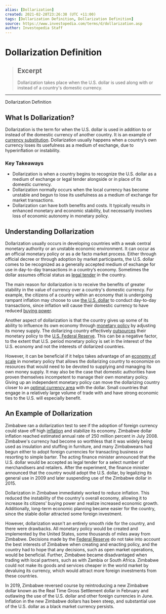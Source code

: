 ```yaml
---
alias: [Dollarization]
created: 2021-02-28T23:26:38 (UTC +11:00)
tags: [Dollarization Definition, Dollarization Definition]
source: https://www.investopedia.com/terms/d/dollarization.asp
author: Investopedia Staff
---
```


# Dollarization Definition

> ## Excerpt
> Dollarization takes place when the U.S. dollar is used along with or instead of a country's domestic currency.

---

Dollarization Definition
## What Is Dollarization?

Dollarization is the term for when the U.S. dollar is used in addition to or instead of the domestic currency of another country. It is an example of [currency substitution](https://www.investopedia.com/terms/c/currency-substitution.asp). Dollarization usually happens when a country’s own currency loses its usefulness as a medium of exchange, due to hyperinflation or instability.

### Key Takeaways

-   Dollarization is when a country begins to recognize the U.S. dollar as a medium of exchange or legal tender alongside or in place of its domestic currency.
-   Dollarization normally occurs when the local currency has become unstable and begun to lose its usefulness as a medium of exchange for market transactions.
-   Dollarization can have both benefits and costs. It typically results in enhanced monetary and economic stability, but necessarily involves loss of economic autonomy in monetary policy.

## Understanding Dollarization

Dollarization usually occurs in developing countries with a weak central monetary authority or an unstable economic environment. It can occur as an official monetary policy or as a de facto market process. Either through official decree or through adoption by market participants, the U.S. dollar comes to be recognized as a generally accepted medium of exchange for use in day-to-day transactions in a country’s economy. Sometimes the dollar assumes official status as [legal tender](https://www.investopedia.com/terms/l/legal-tender.asp) in the country.

The main reason for dollarization is to receive the benefits of greater stability in the value of currency over a country's domestic currency. For example, the citizens of a country within an economy that is undergoing rampant inflation may choose to use [the U.S. dollar](https://www.investopedia.com/articles/forex/040915/countries-use-us-dollar.asp) to conduct day-to-day transactions, since inflation will cause their domestic currency to have reduced [buying power](https://www.investopedia.com/terms/b/buyingpower.asp). 

Another aspect of dollarization is that the country gives up some of its ability to influence its own economy through [monetary policy](https://www.investopedia.com/terms/m/monetarypolicy.asp) by adjusting its money supply. The dollarizing country effectively [outsources](https://www.investopedia.com/terms/o/outsourcing.asp) their monetary policy to the [U.S. Federal Reserve](https://www.investopedia.com/terms/f/federalreservebank.asp). This can be a negative factor, to the extent that U.S. period monetary policy is set in the interest of the U.S. economy and not the interests of dollarized countries.

However, it can be beneficial if it helps takes advantage of an [economy of scale](https://www.investopedia.com/terms/e/economiesofscale.asp) in monetary policy that allows the dollarizing country to economize on resources that would need to be devoted to supplying and managing its own money supply. It may also be the case that domestic authorities have proven themselves incompetent to manage their own monetary policy. Giving up an independent monetary policy can move the dollarizing country closer to an [optimal currency area](https://www.investopedia.com/terms/f/federalreservebank.asp) with the dollar. Small countries that engage in a relatively large volume of trade with and have strong economic ties to the U.S. will especially benefit.

## An Example of Dollarization

Zimbabwe ran a dollarization test to see if the adoption of foreign currency could stave off high [inflation](https://www.investopedia.com/terms/i/inflation.asp) and stabilize its economy. Zimbabwe dollar inflation reached estimated annual rate of 250 million percent in July 2008. Zimbabwe's currency had become so worthless that it was widely being used as insulation and stuffing in furniture, and many Zimbabweans had begun either to adopt foreign currencies for transacting business or resorting to simple barter. The acting finance minister announced that the U.S. dollar would be accepted as legal tender for a select number of merchandisers and retailers. After the experiment, the finance minister announced that the country would adopt the U.S. dollar, by legalizing its general use in 2009 and later suspending use of the Zimbabwe dollar in 2015.

Dollarization in Zimbabwe immediately worked to reduce inflation. This reduced the instability of the country's overall economy, allowing it to increase its citizens' buying power and realize increased economic growth. Additionally, long-term economic planning became easier for the country, since the stable dollar attracted some foreign investment.

However, dollarization wasn't an entirely smooth ride for the country, and there were drawbacks. All monetary policy would be created and implemented by the United States, some thousands of miles away from Zimbabwe. Decisions made by the [Federal Reserve](https://www.investopedia.com/terms/f/federalreservebank.asp) do not take into account the best interests of Zimbabwe when creating and enacting policy, and the country had to hope that any decisions, such as open market operations, would be beneficial. Further, Zimbabwe became disadvantaged when trading with local partners, such as with Zambia or South Africa. Zimbabwe could not make its goods and services cheaper in the world market by devaluing its currency, which would attract more foreign investments from these countries.

In 2019, Zimbabwe reversed course by reintroducing a new Zimbabwe dollar known as the Real Time Gross Settlement dollar in February and outlawing the use of the U.S. dollar and other foreign currencies in June. Inflation in the new Zimbabwe dollars has been steep, and substantial use of the U.S. dollar as a black market currency persists.

